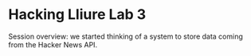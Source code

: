 # Hacking Lliure Lab 3

Session overview: we started thinking of a system to store data coming from the Hacker News API.
